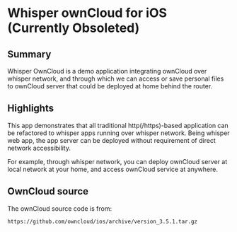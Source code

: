 Whisper ownCloud for iOS (Currently Obsoleted)
==================================================
## Summary

Whisper OwnCloud is a demo application integrating ownCloud over whisper network, and through which we can access or save personal files to ownCloud server that could be deployed at home behind the router.

## Highlights

This app demonstrates that all traditional http(/https)-based application can be refactored to whisper apps running over whisper network. Being whisper web app, the app server can be deployed without requirement of direct network accessibility.

For example, through whisper network, you can deploy ownCloud server at local network at your home, and access ownCloud service at anywhere.

## OwnCloud source

The ownCloud source code is from:

```
https://github.com/owncloud/ios/archive/version_3.5.1.tar.gz
```
